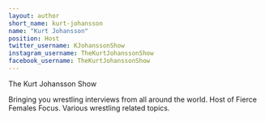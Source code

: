 ```yaml
---
layout: author
short_name: kurt-johansson
name: "Kurt Johansson"
position: Host
twitter_username: KJohanssonShow
instagram_username: TheKurtJohanssonShow
facebook_username: TheKurtJohanssonShow
---
```

The Kurt Johansson Show

Bringing you wrestling interviews from all around the world. Host of Fierce Females Focus. Various wrestling related topics.
